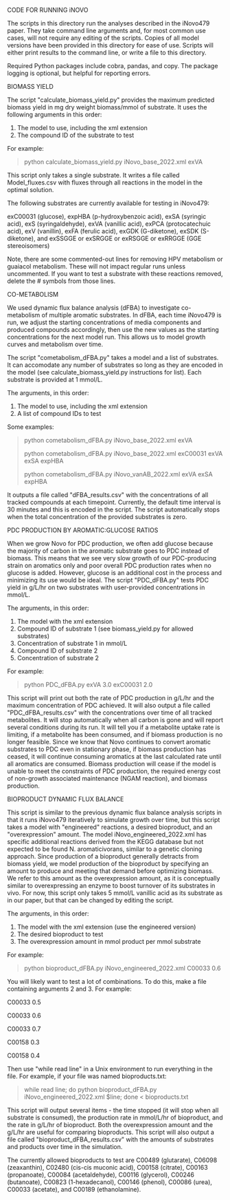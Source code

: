 CODE FOR RUNNING iNOVO

The scripts in this directory run the analyses described in the iNovo479 paper. They take command line arguments and, for most common use cases, will not require any editing of the scripts. Copies of all model versions have been provided in this directory for ease of use. Scripts will either print results to the command line, or write a file to this directory.

Required Python packages include cobra, pandas, and copy. The package logging is optional, but helpful for reporting errors.

BIOMASS YIELD

The script "calculate_biomass_yield.py" provides the maximum predicted biomass yield in mg dry weight biomass/mmol of substrate. It uses the following arguments in this order:
1. The model to use, including the xml extension
2. The compound ID of the substrate to test

For example:
> python calculate_biomass_yield.py iNovo_base_2022.xml exVA

This script only takes a single substrate. It writes a file called Model_fluxes.csv with fluxes through all reactions in the model in the optimal solution.

The following substrates are currently available for testing in iNovo479:

exC00031 (glucose), expHBA (p-hydroxybenzoic acid), exSA (syringic acid), exS (syringaldehyde), exVA (vanillic acid), exPCA (protocatechuic acid), exV (vanillin), exFA (ferulic acid), exGDK (G-diketone), exSDK (S-diketone), and exSSGGE or exSRGGE or exRSGGE or exRRGGE (GGE stereoisomers)

Note, there are some commented-out lines for removing HPV metabolism or guaiacol metabolism. These will not impact regular runs unless uncommented. If you want to test a substrate with these reactions removed, delete the # symbols from those lines.

CO-METABOLISM

We used dynamic flux balance analysis (dFBA) to investigate co-metabolism of multiple aromatic substrates. In dFBA, each time iNovo479 is run, we adjust the starting concentrations of media components and produced compounds accordingly, then use the new values as the starting concentrations for the next model run. This allows us to model growth curves and metabolism over time.

The script "cometabolism_dFBA.py" takes a model and a list of substrates. It can accomodate any number of substrates so long as they are encoded in the model (see calculate_biomass_yield.py instructions for list). Each substrate is provided at 1 mmol/L.

The arguments, in this order:
1. The model to use, including the xml extension
2. A list of compound IDs to test

Some examples:
> python cometabolism_dFBA.py iNovo_base_2022.xml exVA
> 
> python cometabolism_dFBA.py iNovo_base_2022.xml exC00031 exVA exSA expHBA
> 
> python cometabolism_dFBA.py iNovo_vanAB_2022.xml exVA exSA expHBA

It outputs a file called "dFBA_results.csv" with the concentrations of all tracked compounds at each timepoint. Currently, the default time interval is 30 minutes and this is encoded in the script. The script automatically stops when the total concentration of the provided substrates is zero.
 
PDC PRODUCTION BY AROMATIC:GLUCOSE RATIOS
 
When we grow Novo for PDC production, we often add glucose because the majority of carbon in the aromatic substrate goes to PDC instead of biomass. This means that we see very slow growth of our PDC-producing strain on aromatics only and poor overall PDC production rates when no glucose is added. However, glucose is an additional cost in the process and minimizing its use would be ideal. The script "PDC_dFBA.py" tests PDC yield in g/L/hr on two substrates with user-provided concentrations in mmol/L.

The arguments, in this order:
1. The model with the xml extension
2. Compound ID of substrate 1 (see biomass_yield.py for allowed substrates)
3. Concentration of substrate 1 in mmol/L
4. Compound ID of substrate 2
5. Concentration of substrate 2

For example:
> python PDC_dFBA.py exVA 3.0 exC00031 2.0

This script will print out both the rate of PDC production in g/L/hr and the maximum concentration of PDC achieved. It will also output a file called "PDC_dFBA_results.csv" with the concentrations over time of all tracked metabolites. It will stop automatically when all carbon is gone and will report several conditions during its run. It will tell you if a metabolite uptake rate is limiting, if a metabolite has been consumed, and if biomass production is no longer feasible. Since we know that Novo continues to convert aromatic substrates to PDC even in stationary phase, if biomass production has ceased, it will continue consuming aromatics at the last calculated rate until all aromatics are consumed. Biomass production will cease if the model is unable to meet the constraints of PDC production, the required energy cost of non-growth associated maintenance (NGAM reaction), and biomass production.

BIOPRODUCT DYNAMIC FLUX BALANCE

This script is similar to the previous dynamic flux balance analysis scripts in that it runs iNovo479 iteratively to simulate growth over time, but this script takes a model with "engineered" reactions, a desired bioproduct, and an "overexpression" amount. The model iNovo_engineered_2022.xml has specific additional reactions derived from the KEGG database but not expected to be found N. aromaticivorans, similar to a genetic cloning approach. Since production of a bioproduct generally detracts from biomass yield, we model production of the bioproduct by specifying an amount to produce and meeting that demand before optimizing biomass. We refer to this amount as the overexpression amount, as it is conceptually similar to overexpressing an enzyme to boost turnover of its substrates in vivo. For now, this script only takes 5 mmol/L vanillic acid as its substrate as in our paper, but that can be changed by editing the script.

The arguments, in this order:
1. The model with the xml extension (use the engineered version)
2. The desired bioproduct to test
3. The overexpression amount in mmol product per mmol substrate

For example:
> python bioproduct_dFBA.py iNovo_engineered_2022.xml C00033 0.6

You will likely want to test a lot of combinations. To do this, make a file containing arguments 2 and 3. For example:

C00033 0.5

C00033 0.6

C00033 0.7

C00158 0.3

C00158 0.4


Then use "while read line" in a Unix environment to run everything in the file. For example, if your file was named bioproducts.txt:
> while read line; do python bioproduct_dFBA.py iNovo_engineered_2022.xml $line; done < bioproducts.txt

This script will output several items - the time stopped (it will stop when all substrate is consumed), the production rate in mmol/L/hr of bioproduct, and the rate in g/L/hr of bioproduct. Both the overexpression amount and the g/L/hr are useful for comparing bioproducts. This script will also output a file called "bioproduct_dFBA_results.csv" with the amounts of substrates and products over time in the simulation.

The currently allowed bioproducts to test are C00489 (glutarate), C06098 (zeaxanthin), C02480 (cis-cis muconic acid), C00158 (citrate), C00163 (propanoate), C00084 (acetaldehyde), C00116 (glycerol), C00246 (butanoate), C00823 (1-hexadecanol), C00146 (phenol), C00086 (urea), C00033 (acetate), and C00189 (ethanolamine).
